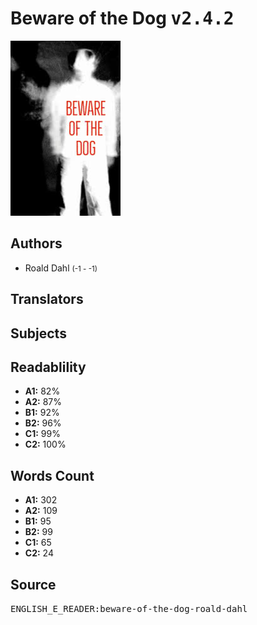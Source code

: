 # Beware of the Dog <kbd>v2.4.2</kbd>

![](./cover.medium.jpg "")

## Authors


 - Roald Dahl <small>(-1 - -1)</small>

## Translators



## Subjects



## Readablility


 - **A1:** 82%
 - **A2:** 87%
 - **B1:** 92%
 - **B2:** 96%
 - **C1:** 99%
 - **C2:** 100%

## Words Count


 - **A1:** 302
 - **A2:** 109
 - **B1:** 95
 - **B2:** 99
 - **C1:** 65
 - **C2:** 24

## Source


<kbd>ENGLISH_E_READER:beware-of-the-dog-roald-dahl</kbd>
